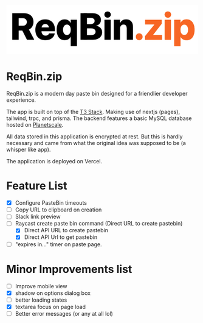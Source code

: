 ![Logo](public/logo.png)

# ReqBin.zip

ReqBin.zip is a modern day paste bin designed for a friendlier developer experience.

The app is built on top of the [T3 Stack](https://create.t3.gg/). Making use of nextjs (pages), tailwind, trpc, and prisma. The backend features a basic MySQL database hosted on [Planetscale](https://planetscale.com).

All data stored in this application is encrypted at rest. But this is hardly necessary and came from what the original idea was supposed to be (a whisper like app).

The application is deployed on Vercel.

# Feature List
- [x] Configure PasteBin timeouts
- [ ] Copy URL to clipboard on creation
- [ ] Slack link preview
- [ ] Raycast create paste bin command (Direct URL to create pastebin)
  - [x] Direct API URL to create pastebin
  - [x] Direct API Url to get pastebin
- [ ] "expires in..." timer on paste page.

# Minor Improvements list
- [ ] Improve mobile view
- [x] shadow on options dialog box
- [ ] better loading states
- [x] textarea focus on page load
- [ ] Better error messages (or any at all lol)

